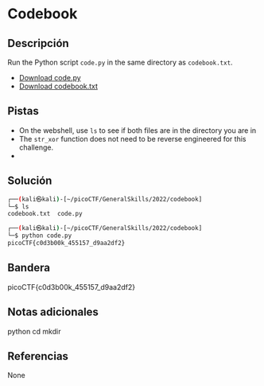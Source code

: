 # Codebook
## Descripción
Run the Python script `code.py` in the same directory as `codebook.txt`.

-   [Download code.py](https://artifacts.picoctf.net/c/1/code.py)
-   [Download codebook.txt](https://artifacts.picoctf.net/c/1/codebook.txt)

## Pistas
- On the webshell, use `ls` to see if both files are in the directory you are in
- The `str_xor` function does not need to be reverse engineered for this challenge.
- 
## Solución
```bash
┌──(kali㉿kali)-[~/picoCTF/GeneralSkills/2022/codebook]
└─$ ls
codebook.txt  code.py

┌──(kali㉿kali)-[~/picoCTF/GeneralSkills/2022/codebook]
└─$ python code.py     
picoCTF{c0d3b00k_455157_d9aa2df2}

```

## Bandera
picoCTF{c0d3b00k_455157_d9aa2df2}

## Notas adicionales
python
cd
mkdir

## Referencias
None
